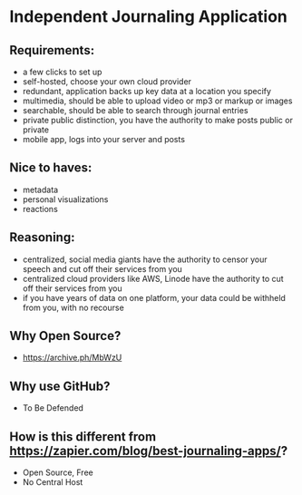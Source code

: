 # Independent Journaling Application

## Requirements:

- a few clicks to set up
- self-hosted, choose your own cloud provider
- redundant, application backs up key data at a location you specify
- multimedia, should be able to upload video or mp3 or markup or images
- searchable, should be able to search through journal entries
- private public distinction, you have the authority to make posts public or private
- mobile app, logs into your server and posts

## Nice to haves:

- metadata
- personal visualizations
- reactions

## Reasoning:

- centralized, social media giants have the authority to censor your speech and cut off their services from you
- centralized cloud providers like AWS, Linode have the authority to cut off their services from you
- if you have years of data on one platform, your data could be withheld from you, with no recourse

## Why Open Source?

- https://archive.ph/MbWzU

## Why use GitHub?

- To Be Defended

## How is this different from https://zapier.com/blog/best-journaling-apps/?

- Open Source, Free
- No Central Host
